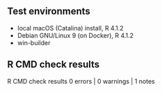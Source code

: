 ## Test environments
- local macOS (Catalina) install, R 4.1.2
- Debian GNU/Linux 9 (on Docker),  R 4.1.2
- win-builder

## R CMD check results
R CMD check results
0 errors | 0 warnings | 1 notes
